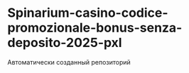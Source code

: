# Spinarium-casino-codice-promozionale-bonus-senza-deposito-2025-pxl
Автоматически созданный репозиторий
